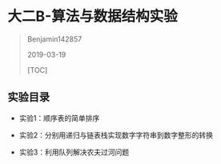 # 大二B-算法与数据结构实验
> Benjamin142857
>
> 2019-03-19
>
> [TOC]





## 实验目录

* 实验1：顺序表的简单排序

* 实验2：分别用递归与链表栈实现数字字符串到数字整形的转换
* 实验3：利用队列解决农夫过河问题

